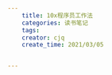 ```yaml
---
    title: 10x程序员工作法
    categories: 读书笔记
    tags:
    creator: cjq
    create_time: 2021/03/05


---
```


